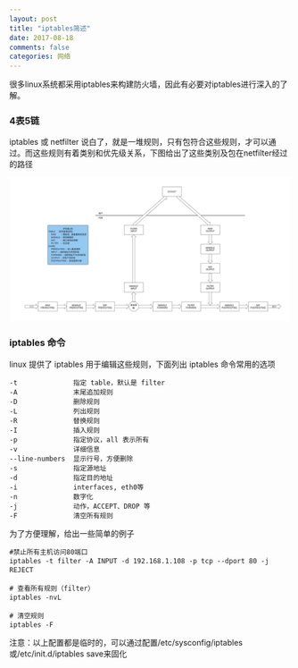 ```yaml
---
layout: post
title: "iptables简述"
date: 2017-08-18
comments: false
categories: 网络
---
```


很多linux系统都采用iptables来构建防火墙，因此有必要对iptables进行深入的了解。


### 4表5链

iptables 或 netfilter 说白了，就是一堆规则，只有包符合这些规则，才可以通过。而这些规则有着类别和优先级关系，下图给出了这些类别及包在netfilter经过的路径

![iptables](/images/iptables.jpg)

### iptables 命令

linux 提供了 iptables 用于编辑这些规则，下面列出 iptables 命令常用的选项

```
-t 				指定 table，默认是 filter
-A				末尾追加规则
-D				删除规则
-L 				列出规则
-R				替换规则
-I 				插入规则
-p 				指定协议，all 表示所有
-v 				详细信息
--line-numbers 	显示行号，方便删除
-s				指定源地址
-d 				指定目的地址
-i 				interfaces, eth0等
-n 				数字化
-j 				动作，ACCEPT、DROP 等
-F 				清空所有规则
```

为了方便理解，给出一些简单的例子

```
#禁止所有主机访问80端口
iptables -t filter -A INPUT -d 192.168.1.108 -p tcp --dport 80 -j REJECT

# 查看所有规则（filter）
iptables -nvL

# 清空规则
iptables -F

```
注意：以上配置都是临时的，可以通过配置/etc/sysconfig/iptables或/etc/init.d/iptables save来固化



